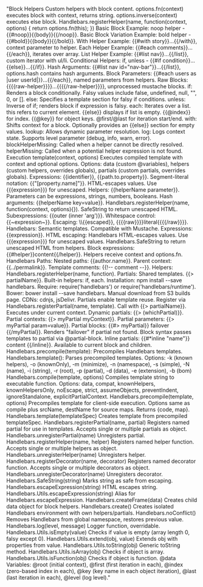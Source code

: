 "Block Helpers Custom helpers with block content. options.fn(context) executes block with context, returns string. options.inverse(context) executes else block. Handlebars.registerHelper(name, function(context, options) { return options.fn(this); }) Basic Block Example: noop helper - {{#noop}}{{body}}{{/noop}}. Basic Block Variation Example: bold helper - {{#bold}}{{body}}{{/bold}}. With Helper Example: {{#with story}}...{{/with}}, context parameter to helper. Each Helper Example: {{#each comments}}...{{/each}}, iterates over array. List Helper Example: {{#list nav}}...{{/list}}, custom iterator with ul/li. Conditional Helpers: if, unless - {{#if condition}}...{{else}}...{{/if}}. Hash Arguments: {{#list nav id=\"nav-bar\"}}...{{/list}}, options.hash contains hash arguments. Block Parameters: {{#each users as |user userId|}}...{{/each}}, named parameters from helpers. Raw Blocks: {{{{raw-helper}}}}...{{{{/raw-helper}}}}, unprocessed mustache blocks. if: Renders a block conditionally. Falsy values include false, undefined, null, \"\", 0, or []. else: Specifies a template section for falsy if conditions. unless: Inverse of if; renders block if expression is falsy. each: Iterates over a list. this refers to current element. {{else}} displays if list is empty. {{@index}} for index. {{@key}} for object keys. @first/@last for iteration start/end. with: Shifts context for a block. Optionally provides an {{else}} section for empty values. lookup: Allows dynamic parameter resolution. log: Logs context state. Supports level parameter (debug, info, warn, error). blockHelperMissing: Called when a helper cannot be directly resolved. helperMissing: Called when a potential helper expression is not found. Execution template(context, options) Executes compiled template with context and optional options. Options: data (custom @variables), helpers (custom helpers, overrides globals), partials (custom partials, overrides globals). Expressions: {{identifier}}, {{path.to.property}}. Segment-literal notation: {{\"[property.name]\"}}. HTML-escapes values. Use {{{expression}}} for unescaped. Helpers: {{helperName parameter}}. Parameters can be expressions, strings, numbers, booleans. Hash arguments: {{helperName key=value}}. Handlebars.registerHelper(name, function(context, options){}). SafeString to return unescaped HTML. Subexpressions: {{outer (inner 'arg')}}. Whitespace control: {{~expression~}}. Escaping: \\\\{{escaped}}, {{{{raw}}}}literal{{{{/raw}}}}. Handlebars: Semantic templates. Compatible with Mustache. Expressions: {{expression}}. HTML escaping: Handlebars HTML-escapes values. Use {{{expression}}} for unescaped values. Handlebars.SafeString to return unescaped HTML from helpers. Block expressions: {{#helper}}content{{/helper}}. Helpers receive context and options.fn. Handlebars Paths: Nested paths: {{author.name}}. Parent context: {{../permalink}}. Template comments: {{!-- comment --}}. Helpers: Handlebars.registerHelper(name, function). Partials: Shared templates. {{> partialName}}. Built-in helpers: if, each. Installation: npm install --save handlebars. Require: require('handlebars') or require('handlebars/runtime'). Bower: bower install --save handlebars. Manual download from S3 builds page. CDNs: cdnjs, jsDelivr. Partials enable template reuse. Register via Handlebars.registerPartial(name, template). Call with {{> partialName}}. Executes under current context. Dynamic partials: {{> (whichPartial)}}. Partial contexts: {{> myPartial myContext}}. Partial parameters: {{> myPartial param=value}}. Partial blocks: {{#> myPartial}} failover {{/myPartial}}. Renders \"failover\" if partial not found. Block syntax passes templates to partial via @partial-block. Inline partials: {{#*inline \"name\"}} content {{/inline}}. Available to current block and children. Handlebars.precompile(template): Precompiles Handlebars templates. Handlebars.template(): Parses precompiled templates. Options: -k (known helpers), -o (knownOnly), -m (minimize), -n (namespace), -s (simple), -N (name), -i (string), -r (root), -p (partial), -d (data), -e (extension), -b (bom) Handlebars.compile(template, options) Compiles template string to executable function. Options: data, compat, knownHelpers, knownHelpersOnly, noEscape, strict, assumeObjects, preventIndent, ignoreStandalone, explicitPartialContext. Handlebars.precompile(template, options) Precompiles template for client-side execution. Options same as compile plus srcName, destName for source maps. Returns {code, map}. Handlebars.template(templateSpec) Creates template from precompiled templateSpec. Handlebars.registerPartial(name, partial) Registers named partial for use in templates. Accepts single or multiple partials as object. Handlebars.unregisterPartial(name) Unregisters partial. Handlebars.registerHelper(name, helper) Registers named helper function. Accepts single or multiple helpers as object. Handlebars.unregisterHelper(name) Unregisters helper. Handlebars.registerDecorator(name, decorator) Registers named decorator function. Accepts single or multiple decorators as object. Handlebars.unregisterDecorator(name) Unregisters decorator. Handlebars.SafeString(string) Marks string as safe from escaping. Handlebars.escapeExpression(string) HTML escapes string. Handlebars.Utils.escapeExpression(string) Alias for Handlebars.escapeExpression. Handlebars.createFrame(data) Creates child data object for block helpers. Handlebars.create() Creates isolated Handlebars environment with own helpers/partials. Handlebars.noConflict() Removes Handlebars from global namespace, restores previous value. Handlebars.log(level, message) Logger function, overridable. Handlebars.Utils.isEmpty(value) Checks if value is empty (array length 0, falsy except 0). Handlebars.Utils.extend(obj, value) Extends obj with properties from value. Handlebars.Utils.toString(obj) Generic toString method. Handlebars.Utils.isArray(obj) Checks if object is array. Handlebars.Utils.isFunction(obj) Checks if object is function. @data Variables: @root (initial context), @first (first iteration in each), @index (zero-based index in each), @key (key name in each object iteration), @last (last iteration in each), @level (log level)."